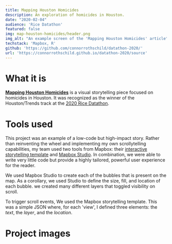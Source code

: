 ```yaml
---
title: Mapping Houston Homicides
description: An exploration of homicides in Houston.
date: "2020-02-04"
audience: 'Rice Datathon'
featured: false
img: map-houston-homicides/header.png
img_alt: "An example screen of the 'Mapping Houston Homicides' article"
techstack: 'Mapbox, R'
github: 'https://github.com/connorrothschild/datathon-2020/'
url: 'https://connorrothschild.github.io/datathon-2020/source'
---
```


[<InlineImage :clickable=false src="projects/map-houston-homicides/header.png" alt="Header"></InlineImage>](https://connorrothschild.github.io/datathon-2020/source/)


# What it is

[**Mapping Houston Homicides**](https://connorrothschild.github.io/datathon-2020/source/) is a visual storytelling piece focused on homicides in Houston. It was recognized as the winner of the Houston/Trends track at the [2020 Rice Datathon](http://news.rice.edu/2020/02/10/rice-students-sweep-second-datathon/).

# Tools used

This project was an example of a low-code but high-impact story. Rather than reinventing the wheel and implementing my own scrollytelling capabilities, my team used two tools from Mapbox: their [interactive storytelling template](https://www.mapbox.com/solutions/interactive-storytelling) and [Mapbox Studio](https://www.mapbox.com/mapbox-studio). In combination, we were able to write very little code but provide a highly tailored, powerful user experience for the reader.

We used Mapbox Studio to create each of the bubbles that is present on the map. As a corollary, we used Studio to define the size, fill, and location of each bubble. we created many different layers that toggled visibility on scroll. 

To trigger scroll events, We used the Mapbox storytelling template. This was a simple JSON where, for each 'view', I defined three elements: the *text*, the *layer*, and the *location*. 

# Project images

<ProjectImage src="projects/map-houston-homicides/mac-1.png" alt="" width="48%"></ProjectImage>
<ProjectImage src="projects/map-houston-homicides/mac-2.png" alt="" width="48%"></ProjectImage>

<ProjectImage src="projects/map-houston-homicides/mac-3.png" alt="" width="48%"></ProjectImage>
<ProjectImage src="projects/map-houston-homicides/mac-4.png" alt="" width="48%"></ProjectImage>

<ProjectImage src="projects/map-houston-homicides/phone-1.png" alt="" width="32%"></ProjectImage>
<ProjectImage src="projects/map-houston-homicides/phone-2.png" alt="" width="32%"></ProjectImage>
<ProjectImage src="projects/map-houston-homicides/phone-3.png" alt="" width="32%"></ProjectImage>
